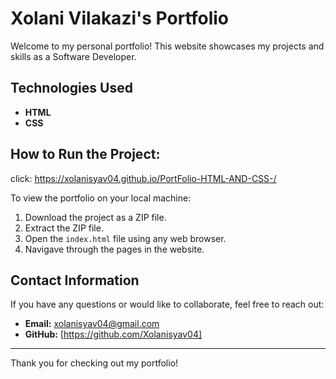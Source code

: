 # Xolani Vilakazi's Portfolio

Welcome to my personal portfolio! This website showcases my projects and skills as a Software Developer.

## Technologies Used

- **HTML**
- **CSS**

## How to Run the Project:

click: https://xolanisyav04.github.io/PortFolio-HTML-AND-CSS-/

To view the portfolio on your local machine:

1. Download the project as a ZIP file.
2. Extract the ZIP file.
3. Open the `index.html` file using any web browser.
4. Navigave through the pages in the website.

## Contact Information

If you have any questions or would like to collaborate, feel free to reach out:

- **Email:** [xolanisyav04@gmail.com](mailto:xolanisyav04@gmail.com)
- **GitHub:** [https://github.com/Xolanisyav04]

---

Thank you for checking out my portfolio!
